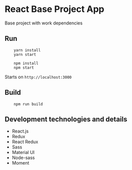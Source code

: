 # React Base Project App

Base project with work dependencies


## Run
```
    yarn install
    yarn start
```

```
    npm install
    npm start
```
Starts on `http://localhost:3000`

## Build
```
    npm run build
```

## Development technologies and details
* React.js
* Redux
* React Redux
* Sass
* Material UI
* Node-sass
* Moment

